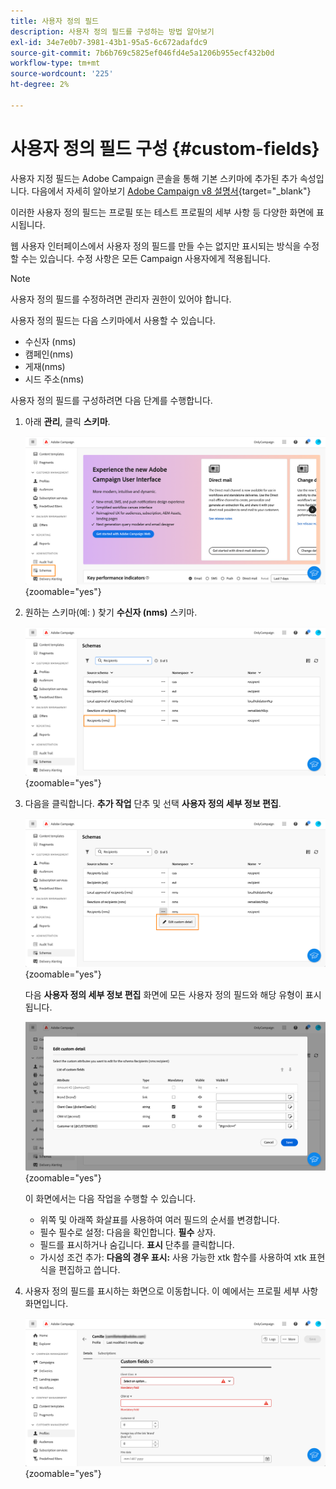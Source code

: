```yaml
---
title: 사용자 정의 필드
description: 사용자 정의 필드를 구성하는 방법 알아보기
exl-id: 34e7e0b7-3981-43b1-95a5-6c672adafdc9
source-git-commit: 7b6b769c5825ef046fd4e5a1206b955ecf432b0d
workflow-type: tm+mt
source-wordcount: '225'
ht-degree: 2%

---
```


# 사용자 정의 필드 구성 {#custom-fields}

사용자 지정 필드는 Adobe Campaign 콘솔을 통해 기본 스키마에 추가된 추가 속성입니다. 다음에서 자세히 알아보기 [Adobe Campaign v8 설명서](https://experienceleague.adobe.com/docs/campaign/campaign-v8/developer/shemas-forms/extend-schema.html){target="_blank"}

이러한 사용자 정의 필드는 프로필 또는 테스트 프로필의 세부 사항 등 다양한 화면에 표시됩니다.

웹 사용자 인터페이스에서 사용자 정의 필드를 만들 수는 없지만 표시되는 방식을 수정할 수는 있습니다. 수정 사항은 모든 Campaign 사용자에게 적용됩니다.

>[!NOTE]
>
>사용자 정의 필드를 수정하려면 관리자 권한이 있어야 합니다.

사용자 정의 필드는 다음 스키마에서 사용할 수 있습니다.

* 수신자 (nms)
* 캠페인(nms)
* 게재(nms)
* 시드 주소(nms)

사용자 정의 필드를 구성하려면 다음 단계를 수행합니다.

1. 아래 **관리**, 클릭 **스키마**.

   ![](assets/custom-fields.png){zoomable="yes"}

1. 원하는 스키마(예: ) 찾기 **수신자 (nms)** 스키마.

   ![](assets/custom-fields2.png){zoomable="yes"}

1. 다음을 클릭합니다. **추가 작업** 단추 및 선택 **사용자 정의 세부 정보 편집**.

   ![](assets/custom-fields3.png){zoomable="yes"}

   다음 **사용자 정의 세부 정보 편집** 화면에 모든 사용자 정의 필드와 해당 유형이 표시됩니다.

   ![](assets/custom-fields4.png){zoomable="yes"}

   이 화면에서는 다음 작업을 수행할 수 있습니다.

   * 위쪽 및 아래쪽 화살표를 사용하여 여러 필드의 순서를 변경합니다.
   * 필수 필수로 설정: 다음을 확인합니다. **필수** 상자.
   * 필드를 표시하거나 숨깁니다. **표시** 단추를 클릭합니다.
   * 가시성 조건 추가: **다음의 경우 표시:** 사용 가능한 xtk 함수를 사용하여 xtk 표현식을 편집하고 씁니다.

1. 사용자 정의 필드를 표시하는 화면으로 이동합니다. 이 예에서는 프로필 세부 사항 화면입니다.

   ![](assets/custom-fields5.png){zoomable="yes"}
